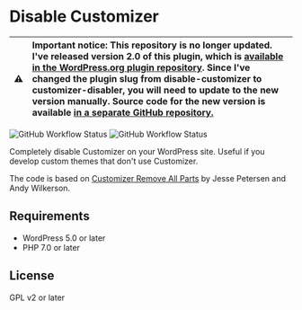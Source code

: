 # Disable Customizer

| :warning: | Important notice: This repository is no longer updated. I've released version 2.0 of this plugin, which is [available in the WordPress.org plugin repository](https://wordpress.org/plugins/customizer-disabler/). Since I've changed the plugin slug from disable-customizer to customizer-disabler, you will need to update to the new version manually. Source code for the new version is available [in a separate GitHub repository.](https://github.com/joppuyo/customizer-disabler) |
|---|:---|

![GitHub Workflow Status](https://img.shields.io/github/workflow/status/joppuyo/disable-customizer/Build?logo=github)
![GitHub Workflow Status](https://img.shields.io/github/workflow/status/joppuyo/disable-customizer/Test?label=tests&logo=github)

Completely disable Customizer on your WordPress site. Useful if you develop custom themes that don't use Customizer.

The code is based on [Customizer Remove All Parts](https://github.com/parallelus/customizer-remove-all-parts) by Jesse Petersen and Andy Wilkerson.

## Requirements

* WordPress 5.0 or later
* PHP 7.0 or later

## License

GPL v2 or later
